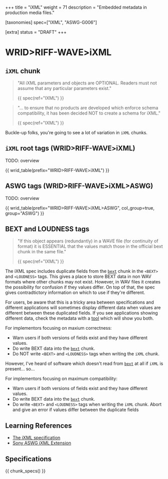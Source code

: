 +++
title = "iXML"
weight = 71
description = "Embedded metadata in production media files."

[taxonomies]
spec=["IXML", "ASWG-G006"]

[extra]
status = "DRAFT"
+++

# WRID>RIFF-WAVE>iXML

## `iXML` chunk

> "All iXML parameters and objects are OPTIONAL. Readers must not assume that any particular parameters exist."
>
> {{ spec(ref="IXML") }}

> "... to ensure that no products are developed which enforce schema compatibility, it has been decided NOT to create a schema for iXML."
>
> {{ spec(ref="IXML") }}

Buckle-up folks, you're going to see a lot of variation in `iXML` chunks. 


## `iXML` root tags (WRID>RIFF-WAVE>iXML)

TODO: overview

{{ wrid_table(prefix="WRID>RIFF-WAVE>iXML") }}

## ASWG tags (WRID>RIFF-WAVE>iXML>ASWG)

TODO: overview

{{ wrid_table(prefix="WRID>RIFF-WAVE>iXML>ASWG", col_group=true, group="ASWG") }}

## BEXT and LOUDNESS tags

> "If this <BEXT> object appears (redundantly) in a WAVE file (for continuity of format) it is ESSENTIAL that the values match those in the official bext chunk in the same file."
>
> {{ spec(ref="IXML") }}

The iXML spec includes duplicate fields from the [`bext`](@/chunk/bext.md) chunk in the `<BEXT>` and `<LOUDNESS>` tags. This gives a place to store BEXT data in non WAV formats where other chunks may not exist. However, in WAV files it creates the possibility for confusion if they values differ. On top of that, the spec gives contradtictory information on which to use if they're different.

For users, be aware that this is a tricky area between specifications and different applications will sometimes display different data when values are different between these duplicated fields. If you see applications showing different data, check the metadata with a [tool](@metadata.md#software) which will show you both.

For implementors focusing on maxium correctness:

* Warn users if both versions of fields exist and they have different values.
* Do write BEXT data into the [`bext`](@/chunk/bext.md) chunk.
* Do NOT write `<BEXT>` and `<LOUDNESS>` tags when writing the `iXML` chunk.

However, I've heard of software which doesn't read from [`bext`](@/chunk/bext.md) at all if `iXML` is present... so...

For implementors focusing on maximum compatibility: 

* Warn users if both versions of fields exist and they have different values.
* Do write BEXT data into the [`bext`](@/chunk/bext.md) chunk.
* Do write `<BEXT>` and `<LOUDNESS>` tags when writing the `iXML` chunk. Abort and give an error if values differ between the duplicate fields


## Learning References

* [The iXML specification](http://www.gallery.co.uk/ixml/)
* [Sony ASWG iXML Extension](https://github.com/Sony-ASWG/iXML-Extension)

## Specifications

{{ chunk_specs() }}

